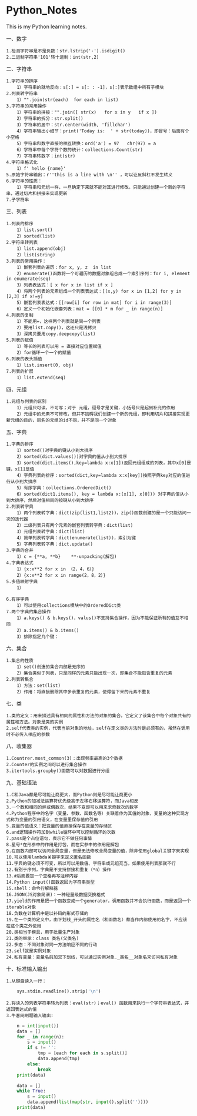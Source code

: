 # Python_Notes
This is my Python learning notes.

一、数字

	1.检测字符串是不是负数：str.lstrip('-').isdigit()
	2.二进制字符串'101'转十进制：int(str,2)
二、字符串

	1.字符串的排序
	    1）字符串的就地反向：s[:] = s[: : -1]，s[:]表示数组中所有子模块
	2.列表转字符串
	    1）"".join(str(each)  for each in list)
	3.字符串的常用操作
	    1）字符串的拼接："".join([ str(x)   for x in y   if x ])
	    2）字符串的拆分：str.split()
	    3）字符串的居中：str.center(width, 'fillchar')
	    4）字符串输出小细节：print('Today is:  ' + str(today))，即冒号：后面有个小空格
	    5）字符串和数字直接的相互转换：ord('a') = 97   chr(97) = a
	    6）字符串中每个字符个数的统计：collections.Count(str)
	    7）字符串转数字：int(str)
	4.字符串格式化
	    1）f' hello {name}'
	5.原始字符串输出：r''this is a line with \n'' ，可以让反斜杠不发生转义
	6.字符串的性质：
	    1）字符串和元组一样，一旦确定下来就不能对其进行修改。只能通过创建一个新的字符串，通过切片和拼接来实现更新
	7.子字符串
三、列表

	1.列表的排序
	    1）list.sort()
	    2）sorted(list)
	2.字符串转列表
	    1）list.append(obj)
	    2）list(string)
	3.列表的常用操作：
	    1）嵌套列表的遍历：for x, y, z  in list
	    2）enumerate()函数将一个可遍历的数据对象组合成一个索引序列：for i, element in enumerate(seq)
	    3）列表表达式：[ x for x in list if x ]
	    4）将两个列表的元素组成一个列表表达式：[(x,y) for x in [1,2] for y in [2,3] if x!=y]
	    5）嵌套列表表达式：[[row[i] for row in mat] for i in range(3)]
	    6）定义一个初始化嵌套列表：mat = [[0] * m for _ in range(n)]
	4.列表的复制
	    1）不能用=，这样两个列表就是同一个列表
	    2）要用list.copy()，这还只是浅拷贝
	    3）深拷贝要用copy.deepcopy(list)
	5.列表的赋值
	    1）等长的列表可以用 = 直接对应位置赋值
	    2）for循环一个一个的赋值
	6.列表的表头插值
	    1）list.insert(0, obj)
	7.列表的扩展
	    1）list.extend(seq)
四、元组

	1.元组与列表的区别
	    1）元组只可读，不可写；对于 元组，逗号才是关键，小括号只是起到补充的作用
	    2）元组中的元素不可修改，但并不妨碍我们创建一个新的元组，即利用切片和拼接实现更新元组的目的，同名的元组的id不同，并不是同一个对象
五、字典

	1.字典的排序
	    1）sorted()对字典的键从小到大排序
	    2）sorted(dict.values())对字典的值从小到大排序
	    3）sorted(dict.items(),key=lambda x:x[1])返回元组组成的列表，其中x[0]是键，x[1]是值
	    4）字典列表的排序：sorted(dict,key=lambda x:x[key])按照字典key对应的值进行从小到大排序
	    5）有序字典：collections.OrderedDict()
	    6）sorted(dict1.items(), key = lambda x:(x[1], x[0])) 对字典的值从小到大排序，然后对值相同的按键从小到大排序
	2.列表转字典
	    1）两个列表转字典：dict(zip(list1,list2))，zip()函数创建的是一个只能访问一次的迭代器
	    2）二级列表只有两个元素的嵌套列表转字典：dict(list)
	    3）元组列表转字典：dict(list)
	    4）简单列表转字典：dict(enumerate(list))，索引为键
	    5）字典列表转字典：dict.updata()
	3.字典的合并
	    1）c = {**a, **b}    **-unpacking(解包)
	4.字典表达式
	    1）{x:x**2 for x in （2，4，6）}
	    2）{x:x**2 for x in range(2，8，2）}
	5.多值映射字典
	    1）              
		
	6.有序字典
	    1）可以使用collections模块中的OrderedDict类
	7.两个字典的集合操作
	    1）a.keys() & b.keys()，valus()不支持集合操作，因为不能保证所有的值互不相同
	    2）a.items() & b.items()
	    3）排除指定几个键：
		
六、集合

	1.集合的性质
	    1）set()创造的集合内部是无序的
	    2）集合类似于列表，只是同样的元素只能出现一次，即集合不能包含重复的元素
	2.列表转集合
	    1）方法：set(list)
	    2）作用：将直接删除其中多余重复的元素，使得留下来的元素不重复  
七、类

	1.类的定义：用来描述具有相同的属性和方法的对象的集合。它定义了该集合中每个对象共有的属性和方法。对象是类的实例
	2.self代表类的实例，代表当前对象的地址，self在定义类的方法时是必须有的，虽然在调用时不必传入相应的参数
八、收集器

    1.Countrer.most_common(3)：出现频率最高的3个数据
    2.Counter的实例之间可以进行集合操作
    3.itertools.groupby()函数可以对数据进行分组
九、基础语法

	1.C和Java都是尽可能让商更大，而Python则是尽可能让商更小
	2.Python的加减法运算符优先级高于左移右移运算符，而Java相反
	3.一个数和相同的异或偶数次，结果不变即可以用来求奇数次的数字
	4.Python程序中的名字（变量、参数、函数名等）关联着作为其值的对象，变量的这种实现方式称为变量的引用语义，在变量里保存值的引用
	5.变量的值语义：把变量的值直接保存在变量的存储区
	6.and逻辑操作符加到while循环中可以控制循环的次数
	7.pass是个占位语句，表示它不做任何事情
	8.星号*在形参中的作用是打包，而在实参中的作用是解包
	9.在函数内部可以访问全局变量，但是无法修改全局变量的值，除非使用global关键字来实现
	10.可以使用lambda关键字来定义匿名函数
	11.字典的键必须不可变，所以可以用数值、字符串或元组充当，如果使用列表那就不行
	12.有别于序列，字典是不支持拼接和重复（*n）操作
	13.#后面要加一个空格再写注释内容
	14.Python input()函数返回为字符串类型
	15.shell：命令行解释器
	16.JSON(JS对象简谱)：一种轻量级数据交换格式
	17.yield的作用是把一个函数变成一个generator，调用函数并不会执行函数，而是返回一个iterable对象
	18.负数在计算机中是以补码的形式存储的
	19.在一个类的定义中，由下划线_开头的属性名（和函数名）都当作内部使用的名字，不应该在这个类之外使用
	20.类相当于模具，用于批量生产对象
	21.类的继承：class 类名(父类名)
	22.多态：不同对象对同一方法响应不同的行动
	23.self就是实例对象
	24.私有变量：变量名前加双下划线，可以通过实例对象._类名__对象名来访问私有对象
十、标准输入输出

	1.从键盘读入一行：
```python 
	sys.stdin.readline().strip('\n')
```
	2.将读入的列表字符串转为列表：eval(str)；eval() 函数用来执行一个字符串表达式，并返回表达式的值
	3.牛客网刷题输入输出:
```python
	n = int(input())
	data = []
	for _ in range(n):
		s = input()
		if s != '':
			tmp = [each for each in s.split()]
			data.append(tmp)
		else:
			break
	print(data)

	data = []
	while True:
		s = input()
		data.append(list(map(str, input().split(''))))
	print(data)
```
